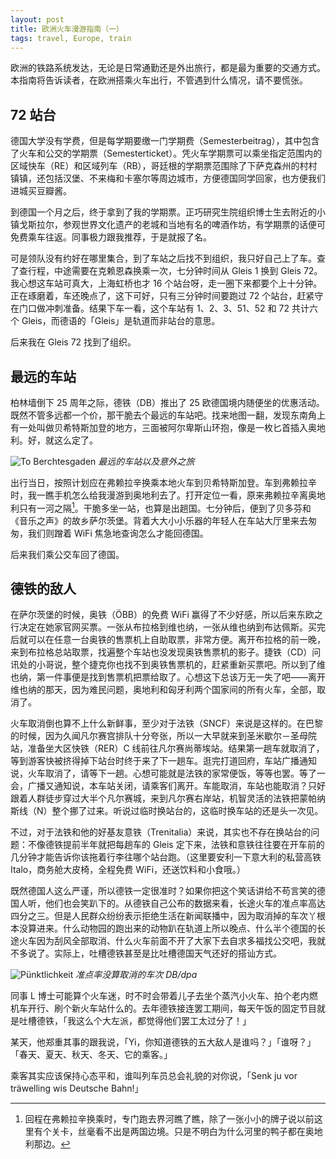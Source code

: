 ```yaml
---
layout: post
title: 欧洲火车漫游指南（一）
tags: travel, Europe, train
---
```


欧洲的铁路系统发达，无论是日常通勤还是外出旅行，都是最为重要的交通方式。本指南将告诉读者，在欧洲搭乘火车出行，不管遇到什么情况，请不要慌张。

## 72 站台

德国大学没有学费，但是每学期要缴一门学期费（Semesterbeitrag），其中包含了火车和公交的学期票（Semesterticket）。凭火车学期票可以乘坐指定范围内的区域快车（RE）和区域列车（RB），哥廷根的学期票范围除了下萨克森州的村村镇镇，还包括汉堡、不来梅和卡塞尔等周边城市，方便德国同学回家，也方便我们进城买豆瓣酱。

到德国一个月之后，终于拿到了我的学期票。正巧研究生院组织博士生去附近的小镇戈斯拉尔，参观世界文化遗产的老城和当地有名的啤酒作坊，有学期票的话便可免费乘车往返。同事极力跟我推荐，于是就报了名。

可是领队没有约好在哪里集合，到了车站之后找不到组织，我只好自己上了车。查了查行程，中途需要在克赖恩森换乘一次，七分钟时间从 Gleis 1 换到 Gleis 72。我心想这车站可真大，上海虹桥也才 16 个站台呀，走一圈下来都要个上十分钟。正在琢磨着，车还晚点了，这下可好，只有三分钟时间要跑过 72 个站台，赶紧守在门口做冲刺准备。结果下车一看，这个车站有 1、2、3、51、52 和 72 共计六个 Gleis，而德语的「Gleis」是轨道而非站台的意思。

后来我在 Gleis 72 找到了组织。

## 最远的车站

柏林墙倒下 25 周年之际，德铁（DB）推出了 25 欧德国境内随便坐的优惠活动。既然不管多远都一个价，那干脆去个最远的车站吧。找来地图一翻，发现东南角上有一处叫做贝希特斯加登的地方，三面被阿尔卑斯山环抱，像是一枚匕首插入奥地利。好，就这么定了。

![To Berchtesgaden](http://ww2.sinaimg.cn/large/abb3ee10gw1f0hu0avwohj20i2073tcy.jpg "To Berchtesgaden")
_最远的车站以及意外之旅_

出行当日，按照计划应在弗赖拉辛换乘本地火车到贝希特斯加登。车到弗赖拉辛时，我一瞧手机怎么给我漫游到奥地利去了。打开定位一看，原来弗赖拉辛离奥地利只有一河之隔[^1]。干脆多坐一站，也算是出趟国。七分钟后，便到了贝多芬和《音乐之声》的故乡萨尔茨堡。背着大大小小乐器的年轻人在车站大厅里来去匆匆，我们则蹭着 WiFi 焦急地查询怎么才能回德国。

后来我们乘公交车回了德国。

## 德铁的敌人

在萨尔茨堡的时候，奥铁（ÖBB）的免费 WiFi 赢得了不少好感，所以后来东欧之行决定在她家官网买票。一张从布拉格到维也纳，一张从维也纳到布达佩斯。买完后就可以在任意一台奥铁的售票机上自助取票，非常方便。离开布拉格的前一晚，来到布拉格总站取票，找遍整个车站也没发现奥铁售票机的影子。捷铁（CD）问讯处的小哥说，整个捷克你也找不到奥铁售票机的，赶紧重新买票吧。所以到了维也纳，第一件事便是找到售票机把票给取了。心想这下总该万无一失了吧——离开维也纳的那天，因为难民问题，奥地利和匈牙利两个国家间的所有火车，全部，取消了。

火车取消倒也算不上什么新鲜事，至少对于法铁（SNCF）来说是这样的。在巴黎的时候，因为久闻凡尔赛宫排队十分夸张，所以一大早就来到圣米歇尔－圣母院站，准备坐大区快铁（RER）C 线前往凡尔赛尚蒂埃站。结果第一趟车就取消了，等到游客快被挤得掉下站台时终于来了下一趟车。逛完打道回府，车站广播通知说，火车取消了，请等下一趟。心想可能就是法铁的家常便饭，等等也罢。等了一会，广播又通知说，本车站关闭，请乘客们离开。车能取消，车站也能取消？只好跟着人群徒步穿过大半个凡尔赛城，来到凡尔赛右岸站，机智灵活的法铁把蒙帕纳斯线（N）整个挪了过来。听说过临时换站台的，这临时换车站的还是头一次见。

不过，对于法铁和他的好基友意铁（Trenitalia）来说，其实也不存在换站台的问题：不像德铁提前半年就把每趟车的 Gleis 定下来，法铁和意铁往往要在开车前的几分钟才能告诉你该拖着行李往哪个站台跑。（这里要安利一下意大利的私营高铁 Italo，商务舱大皮椅，全程免费 WiFi，还送饮料和小食哦。）

既然德国人这么严谨，所以德铁一定很准时？如果你把这个笑话讲给不苟言笑的德国人听，他们也会笑趴下的。从德铁自己公布的数据来看，长途火车的准点率高达四分之三。但是人民群众纷纷表示拒绝生活在新闻联播中，因为取消掉的车次丫根本没算进来。什么动物园的跑出来的动物趴在轨道上所以晚点、什么半个德国的长途火车因为刮风全部取消、什么火车前面不开了大家下去自求多福找公交吧，我就不多说了。实际上，吐槽德铁甚至是比吐槽德国天气还好的搭讪方式。

![Pünktlichkeit](http://ww4.sinaimg.cn/large/abb3ee10gw1f0huw45qgpj20i2073wi4.jpg "Pünktlichkeit")
_准点率没算取消的车次 DB/dpa_

同事 L 博士可能算个火车迷，时不时会带着儿子去坐个蒸汽小火车、拍个老内燃机车开行、刷个新火车站什么的。去年德铁接连罢工期间，每天午饭的固定节目就是吐槽德铁，「我这么个大左派，都觉得他们罢工太过分了！」

某天，他郑重其事的跟我说，「Yi，你知道德铁的五大敌人是谁吗？」「谁呀？」「春天、夏天、秋天、冬天、它的乘客。」

乘客其实应该保持心态平和，谁叫列车员总会礼貌的对你说，「Senk ju vor träwelling wis Deutsche Bahn!」

[^1]: 回程在弗赖拉辛换乘时，专门跑去界河瞧了瞧，除了一张小小的牌子说以前这里有个关卡，丝毫看不出是两国边境。只是不明白为什么河里的鸭子都在奥地利那边。